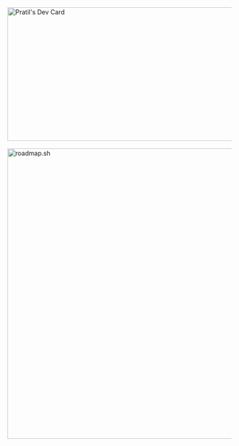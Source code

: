 <!-- Vertical -->
<!--
<a href="https://app.daily.dev/pratil" target="_blank" >
  <img src="https://api.daily.dev/devcards/v2/h6eKSxEhDIWkwVZvOK49N.png?type=default&r=ltg" width="300" alt="Pratil's Dev Card"/>
</a>
<a href="https://roadmap.sh/u/pratil" target="_blank" >
  <img src="https://roadmap.sh/card/tall/67f15be02fb824bbb5d90dbd?variant=dark" width="325" alt="roadmap.sh"/>
</a>
-->

<!-- Horizontal -->

<a href="https://app.daily.dev/pratil" target="_blank" >
  <img src="https://api.daily.dev/devcards/v2/h6eKSxEhDIWkwVZvOK49N.png?type=wide&r=eoh" width="652" height="300" alt="Pratil's Dev Card"/>
</a>
<br/>
<br/>
<a href="https://roadmap.sh/u/pratil" target="_blank" >
  <img src="https://roadmap.sh/card/wide/67f15be02fb824bbb5d90dbd?variant=dark" width="652" alt="roadmap.sh"/>
</a>
